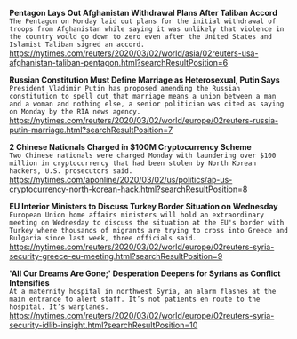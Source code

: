 **Pentagon Lays Out Afghanistan Withdrawal Plans After Taliban Accord**\
`The Pentagon on Monday laid out plans for the initial withdrawal of troops from Afghanistan while saying it was unlikely that violence in the country would go down to zero even after the United States and Islamist Taliban signed an accord. `\
https://nytimes.com/reuters/2020/03/02/world/asia/02reuters-usa-afghanistan-taliban-pentagon.html?searchResultPosition=6

**Russian Constitution Must Define Marriage as Heterosexual, Putin Says**\
`President Vladimir Putin has proposed amending the Russian constitution to spell out that marriage means a union between a man and a woman and nothing else, a senior politician was cited as saying on Monday by the RIA news agency.`\
https://nytimes.com/reuters/2020/03/02/world/europe/02reuters-russia-putin-marriage.html?searchResultPosition=7

**2 Chinese Nationals Charged in $100M Cryptocurrency Scheme**\
`Two Chinese nationals were charged Monday with laundering over $100 million in cryptocurrency that had been stolen by North Korean hackers, U.S. prosecutors said.`\
https://nytimes.com/aponline/2020/03/02/us/politics/ap-us-cryptocurrency-north-korean-hack.html?searchResultPosition=8

**EU Interior Ministers to Discuss Turkey Border Situation on Wednesday**\
`European Union home affairs ministers will hold an extraordinary meeting on Wednesday to discuss the situation at the EU's border with Turkey where thousands of migrants are trying to cross into Greece and Bulgaria since last week, three officials said.`\
https://nytimes.com/reuters/2020/03/02/world/europe/02reuters-syria-security-greece-eu-meeting.html?searchResultPosition=9

**'All Our Dreams Are Gone;' Desperation Deepens for Syrians as Conflict Intensifies**\
`At a maternity hospital in northwest Syria, an alarm flashes at the main entrance to alert staff. It’s not patients en route to the hospital. It’s warplanes.`\
https://nytimes.com/reuters/2020/03/02/world/europe/02reuters-syria-security-idlib-insight.html?searchResultPosition=10

